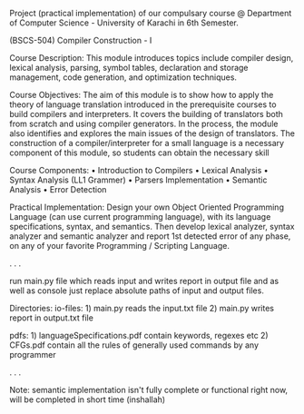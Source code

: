 Project (practical implementation) of our compulsary course @ Department of Computer Science - University of Karachi in 6th Semester.

(BSCS-504)	Compiler Construction - I

Course Description:
    This module introduces topics include compiler design, lexical analysis, parsing, symbol tables, declaration and storage management, code generation, and optimization techniques.

Course Objectives:
    The aim of this module is to show how to apply the theory of language translation introduced in the prerequisite courses to build compilers and interpreters. It covers the building of translators both from scratch and using compiler generators. In the process, the module also identifies and explores the main issues of the design of translators.
    The construction of a compiler/interpreter for a small language is a necessary component of this module, so students can obtain the necessary skill

Course Components:
    • Introduction to Compilers
    • Lexical Analysis
    • Syntax Analysis (LL1 Grammer)
    • Parsers Implementation
    • Semantic Analysis
    • Error Detection

Practical Implementation:
    Design your own Object Oriented Programming Language (can use current programming language), with its language specifications, syntax, and semantics. Then develop lexical analyzer, syntax analyzer and semantic analyzer and report 1st detected error of any phase, on any of your favorite Programming / Scripting Language.

.
.
.

run main.py file which reads input and writes report in output file and as well as console
just replace absolute paths of input and output files. 

Directories:
io-files:    1)     main.py reads the input.txt file
             2)     main.py writes report in output.txt file
    
pdfs:        1)     languageSpecifications.pdf contain keywords, regexes etc
             2)     CFGs.pdf contain all the rules of generally used commands by any programmer

.
.
.

Note:   semantic implementation isn't fully complete or functional right now, will be completed in short time (inshallah)
